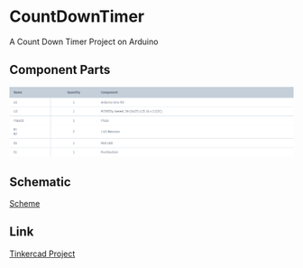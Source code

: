 # CountDownTimer
A Count Down Timer Project on Arduino



## Component Parts
<img src="./assets/image.png"/>

## Schematic
[Scheme](https://www.tinkercad.com/things/iBvqVMph5uT-coundown-timer)

## Link
[Tinkercad Project](https://www.tinkercad.com/things/iBvqVMph5uT-coundown-timer)
